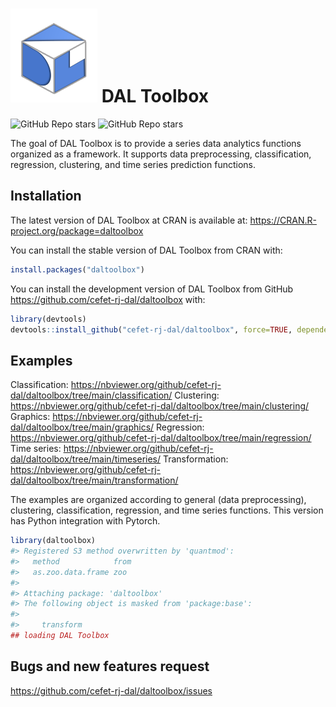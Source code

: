 
<!-- README.md is generated from README.Rmd. Please edit that file -->

# <img src='https://raw.githubusercontent.com/cefet-rj-dal/daltoolbox/master/inst/logo.png' align='centre' height='150' width='139'/> DAL Toolbox

<!-- badges: start -->

![GitHub Repo
stars](https://img.shields.io/github/stars/cefet-rj-dal/daltoolbox?logo=Github)
![GitHub Repo stars](https://cranlogs.r-pkg.org/badges/daltoolbox)
<!-- badges: end -->

The goal of DAL Toolbox is to provide a series data analytics functions
organized as a framework. It supports data preprocessing,
classification, regression, clustering, and time series prediction
functions.

## Installation

The latest version of DAL Toolbox at CRAN is available at:
<https://CRAN.R-project.org/package=daltoolbox>

You can install the stable version of DAL Toolbox from CRAN with:

``` r
install.packages("daltoolbox")
```

You can install the development version of DAL Toolbox from GitHub
<https://github.com/cefet-rj-dal/daltoolbox> with:

``` r
library(devtools)
devtools::install_github("cefet-rj-dal/daltoolbox", force=TRUE, dependencies=FALSE, upgrade="never")
```

## Examples

Classification:
<https://nbviewer.org/github/cefet-rj-dal/daltoolbox/tree/main/classification/>
Clustering:
<https://nbviewer.org/github/cefet-rj-dal/daltoolbox/tree/main/clustering/>
Graphics:
<https://nbviewer.org/github/cefet-rj-dal/daltoolbox/tree/main/graphics/>
Regression:
<https://nbviewer.org/github/cefet-rj-dal/daltoolbox/tree/main/regression/>
Time series:
<https://nbviewer.org/github/cefet-rj-dal/daltoolbox/tree/main/timeseries/>
Transformation:
<https://nbviewer.org/github/cefet-rj-dal/daltoolbox/tree/main/transformation/>

The examples are organized according to general (data preprocessing),
clustering, classification, regression, and time series functions. This
version has Python integration with Pytorch.

``` r
library(daltoolbox)
#> Registered S3 method overwritten by 'quantmod':
#>   method            from
#>   as.zoo.data.frame zoo
#> 
#> Attaching package: 'daltoolbox'
#> The following object is masked from 'package:base':
#> 
#>     transform
## loading DAL Toolbox
```

## Bugs and new features request

<https://github.com/cefet-rj-dal/daltoolbox/issues>
